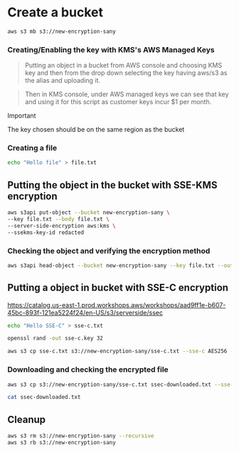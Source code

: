 # Create a bucket

```sh
aws s3 mb s3://new-encryption-sany
```

### Creating/Enabling the key with KMS's AWS Managed Keys

> Putting an object in a bucket from AWS console and choosing KMS key and then from the drop down selecting the key having aws/s3 as the alias and uploading it.
 
> Then in KMS console, under AWS managed keys we can see that key and using it for this script as customer keys incur $1 per month.

>[!Important]
> The key chosen should be on the same region as the bucket

### Creating a file

```sh
echo "Hello file" > file.txt
```

## Putting the object in the bucket with SSE-KMS encryption

```sh
aws s3api put-object --bucket new-encryption-sany \
--key file.txt --body file.txt \
--server-side-encryption aws:kms \
--ssekms-key-id redacted
```

### Checking the object and verifying the encryption method

```sh
aws s3api head-object --bucket new-encryption-sany --key file.txt --output json
```

## Putting a object in bucket with SSE-C encryption

https://catalog.us-east-1.prod.workshops.aws/workshops/aad9ff1e-b607-45bc-893f-121ea5224f24/en-US/s3/serverside/ssec

```sh
echo "Hello SSE-C" > sse-c.txt

openssl rand -out sse-c.key 32

aws s3 cp sse-c.txt s3://new-encryption-sany/sse-c.txt --sse-c AES256 --sse-c-key fileb://sse-c.key
```

### Downloading and checking the encrypted file

```sh
aws s3 cp s3://new-encryption-sany/sse-c.txt ssec-downloaded.txt --sse-c AES256 --sse-c-key fileb://sse-c.key

cat ssec-downloaded.txt
```

## Cleanup

```sh
aws s3 rm s3://new-encryption-sany --recursive
aws s3 rb s3://new-encryption-sany
```